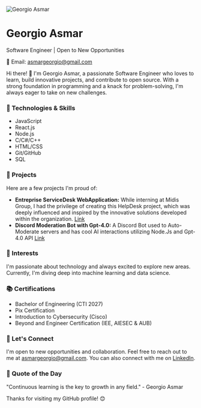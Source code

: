 ![Georgio Asmar](https://your-profile-picture-url-here)
# Georgio Asmar
Software Engineer | Open to New Opportunities

📧 Email: asmargeorgio@gmail.com

Hi there! 👋 I'm Georgio Asmar, a passionate Software Engineer who loves to learn, build innovative projects, and contribute to open source. With a strong foundation in programming and a knack for problem-solving, I'm always eager to take on new challenges.

### 🔧 Technologies & Skills
- JavaScript
- React.js
- Node.js
- C/C#/C++
- HTML/CSS
- Git/GitHub
- SQL

### 🚀 Projects
Here are a few projects I'm proud of:
- **Entreprise ServiceDesk WebApplication:** While interning at Midis Group, I had the privilege of creating this HelpDesk project, which was deeply influenced and inspired by the innovative solutions developed within the organization. [Link](https://github.com/georgioasmar/project1)
- **Discord Moderation Bot with Gpt-4.0:** A Discord Bot used to Auto-Moderate servers and has cool AI interactions utilizing Node.Js and Gpt-4.0 API [Link](https://github.com/georgioasmar/project2)

### 🌱 Interests
I'm passionate about technology and always excited to explore new areas. Currently, I'm diving deep into machine learning and data science.

### 📚 Certifications
- Bachelor of Engineering (CTI 2027)
- Pix Certification
- Introduction to Cybersecurity (Cisco) 
- Beyond and Engineer Certification (IEE, AIESEC & AUB)

### 💬 Let's Connect
I'm open to new opportunities and collaboration. Feel free to reach out to me at asmargeorgio@gmail.com. You can also connect with me on [LinkedIn](https://www.linkedin.com/in/georgioasmar).

### 📜 Quote of the Day
"Continuous learning is the key to growth in any field." - Georgio Asmar

Thanks for visiting my GitHub profile! 😊

